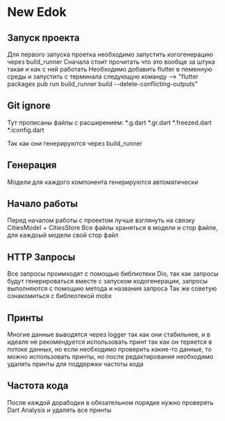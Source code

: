 # New Edok


## Запуск проекта 
 Для первого запуска проетка необходимо запустить когогенерацию через build_runner
 Сначала стоит прочитать что это вообще за штука такая и как с ней работать
 Необходимо добавить flutter в пеменную среды и запустить с терминала следующую команду -->
 "flutter packages pub run build_runner build --delete-conflicting-outputs"  


## Git ignore 
  Тут прописаны файлы с расширением: 
     *.g.dart
     *.gr.dart
     *.freezed.dart
     *.iconfig.dart
 
  Так как они генерируются через build_runner

## Генерация 
  Модели для каждого компонента генерируются автоматически
  
## Начало работы
   Перед началом работы с проектом лучше взглянуть на связку CitiesModel + CitiesStore
   Все файлы храняться в модели и стор файле, для каждоый модели свой стор файл 
 
## HTTP Запросы
   Все запросы проимходят с помощью библиотеки Dio, так как запросы будут генерироваться вместе с запуском кодогенерации, запросы выполняются с помощию метода и названия запроса
   Так же советую ознакомиться с библеотекой mobx
## Принты
   Многие данные выводятся через logger так как они стабильнее, и в идеале не рекомендуется использовать принт так как он теряется в потоке данных, но если необходимо проверить какие-то данные, то можно использовать принты, но после редактирования необходимо удалять принты для поддержки частоты кода
   
## Частота кода 
   После каждой дорабодки в обязательном порядке нужно проверять Dart Analysis и удалять все принты
